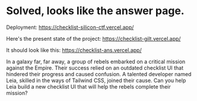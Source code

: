 # Solved, looks like the answer page.

Deployment: https://checklist-silicon-ctf.vercel.app/

Here's the present state of the project: https://checklist-gilt.vercel.app/

It should look like this:  https://checklist-ans.vercel.app/

In a galaxy far, far away, a group of rebels embarked on a critical mission against the Empire.
Their success relied on an outdated checklist UI that hindered their progress and caused confusion.
A talented developer named Leia, skilled in the ways of Tailwind CSS, joined their cause.
Can you help Leia build a new checklist UI that will help the rebels complete their mission?